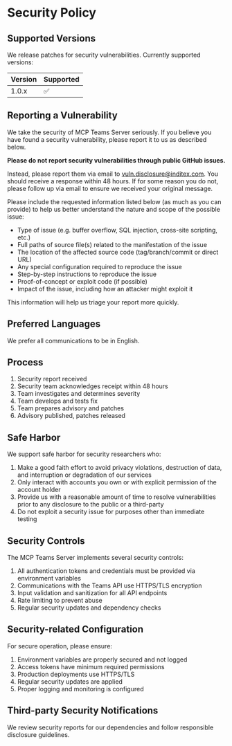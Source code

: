 # Security Policy

## Supported Versions

We release patches for security vulnerabilities. Currently supported versions:

| Version | Supported          |
| ------- | ------------------ |
| 1.0.x   | :white_check_mark: |

## Reporting a Vulnerability

We take the security of MCP Teams Server seriously. If you believe you have found a security vulnerability, please report it to us as described below.

**Please do not report security vulnerabilities through public GitHub issues.**

Instead, please report them via email to [vuln.disclosure@inditex.com](mailto:vuln.disclosure@inditex.com). You should receive a response within 48 hours. If for some reason you do not, please follow up via email to ensure we received your original message.

Please include the requested information listed below (as much as you can provide) to help us better understand the nature and scope of the possible issue:

* Type of issue (e.g. buffer overflow, SQL injection, cross-site scripting, etc.)
* Full paths of source file(s) related to the manifestation of the issue
* The location of the affected source code (tag/branch/commit or direct URL)
* Any special configuration required to reproduce the issue
* Step-by-step instructions to reproduce the issue
* Proof-of-concept or exploit code (if possible)
* Impact of the issue, including how an attacker might exploit it

This information will help us triage your report more quickly.

## Preferred Languages

We prefer all communications to be in English.

## Process

1. Security report received
2. Security team acknowledges receipt within 48 hours
3. Team investigates and determines severity
4. Team develops and tests fix
5. Team prepares advisory and patches
6. Advisory published, patches released

## Safe Harbor

We support safe harbor for security researchers who:

1. Make a good faith effort to avoid privacy violations, destruction of data, and interruption or degradation of our services
2. Only interact with accounts you own or with explicit permission of the account holder
3. Provide us with a reasonable amount of time to resolve vulnerabilities prior to any disclosure to the public or a third-party
4. Do not exploit a security issue for purposes other than immediate testing

## Security Controls

The MCP Teams Server implements several security controls:

1. All authentication tokens and credentials must be provided via environment variables
2. Communications with the Teams API use HTTPS/TLS encryption
3. Input validation and sanitization for all API endpoints
4. Rate limiting to prevent abuse
5. Regular security updates and dependency checks

## Security-related Configuration

For secure operation, please ensure:

1. Environment variables are properly secured and not logged
2. Access tokens have minimum required permissions
3. Production deployments use HTTPS/TLS
4. Regular security updates are applied
5. Proper logging and monitoring is configured

## Third-party Security Notifications

We review security reports for our dependencies and follow responsible disclosure guidelines.

